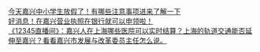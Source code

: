   
[今天嘉兴中小学生放假了！有哪些注意事项进来了解一下](http://www.dianyue.me/archives/393/d8dbmc9zqm3w76i6/)  
[好消息！在嘉兴营业执照在银行就可以申领啦！](http://www.dianyue.me/archives/380/u21he1xzh3szpnr5/)  
[《12345直播间》：嘉兴人在上海哪些医院可以实时结算？上海的轨道交通能否延伸至嘉兴？看看嘉兴市发展与改革委员主任怎么说。](http://www.dianyue.me/archives/413/ungw43bc9q8msipd/)